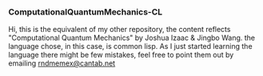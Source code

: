 ### ComputationalQuantumMechanics-CL

Hi, this is the equivalent of my other repository, the content reflects "Computational Quantum Mechanics" by Joshua Izaac & Jingbo Wang. the language chose, in this case, is common lisp. As I just started learning the language there might be few mistakes, feel free to point them out by emailing  [rndmemex@cantab.net](mailto:rndmemex@cantab.net)
